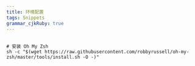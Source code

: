 ```yaml
---
title: 环境配置 
tags: Snippets
grammar_cjkRuby: true
---
```


``` bash?linenums

# 安装 Oh My Zsh
sh -c "$(wget https://raw.githubusercontent.com/robbyrussell/oh-my-zsh/master/tools/install.sh -O -)"

```